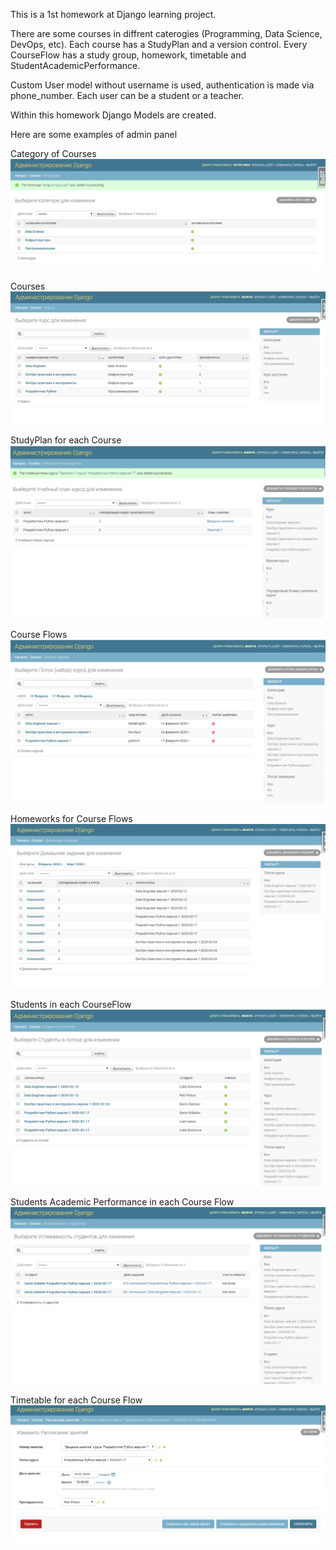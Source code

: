This is a 1st homework at Django learning project. 

There are some courses in diffrent caterogies (Programming, Data Science, DevOps, etc). Each course has a StudyPlan and a version control. Every CourseFlow has a study group, homework, timetable and StudentAcademicPerformance. 

Custom User model without username is used, authentication is made via phone_number. Each user can be a student or a teacher. 

Within this homework Django Models are created. 

Here are some examples of admin panel

Category of Courses
![Screenshot](learning_platform/static/readme_img/categories.png)

Courses 
![Screenshot](learning_platform/static/readme_img/courses.png)

StudyPlan for each Course 
![Screenshot](learning_platform/static/readme_img/study_plan.png)

Course Flows
![Screenshot](learning_platform/static/readme_img/courses_flows.png)

Homeworks for Course Flows 
![Screenshot](learning_platform/static/readme_img/homeworks.png)

Students in each CourseFlow 
![Screenshot](learning_platform/static/readme_img/students_in_flow.png)

Students Academic Performance in each Course Flow
![Screenshot](learning_platform/static/readme_img/students_academic_performance.png)

Timetable for each Course Flow
![Screenshot](learning_platform/static/readme_img/timetable.png)
